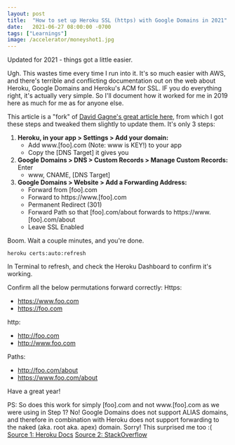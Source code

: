 ```yaml
---
layout: post
title:  "How to set up Heroku SSL (https) with Google Domains in 2021"
date:   2021-06-27 08:00:00 -0700
tags: ["Learnings"]
image: /accelerator/moneyshot1.jpg
---
```


Updated for 2021 - things got a little easier. 

Ugh. This wastes time every time I run into it. It's so much easier with AWS, and there's terrible and conflicting documentation out on the web about Heroku, Google Domains and Heroku's ACM for SSL. IF you do everything right, it's actually very simple. So I'll document how it worked for me in 2019 here as much for me as for anyone else.

This article is a "fork" of [David Gagne's great article here](https://medium.com/@david.gagne/set-up-a-custom-domain-for-your-heroku-application-using-google-domains-guaranteed-a2b2ff934f97), from which I got these steps and tweaked them slightly to update them. It's only 3 steps:


1. **Heroku, in your app > Settings > Add your domain:** 
	* Add www.[foo].com (Note: www is KEY!) to your app 
	* Copy the [DNS Target] it gives you
2. **Google Domains > DNS > Custom Records > Manage Custom Records:** Enter
	* www, CNAME, [DNS Target]
3. **Google Domains > Website > Add a Forwarding Address:** 
	* Forward from [foo].com
	* Forward to https://www.[foo].com
	* Permanent Redirect (301)
	* Forward Path so that [foo].com/about forwards to https://www.[foo].com/about
	* Leave SSL Enabled

Boom. Wait a couple minutes, and you're done.
	
	heroku certs:auto:refresh

In Terminal to refresh, and check the Heroku Dashboard to confirm it's working. 

Confirm all the below permutations forward correctly:
Https:
* https://www.foo.com
* https://foo.com

http:
* http://foo.com
* http://www.foo.com 

Paths:
* http://foo.com/about
* https://www.foo.com/about

Have a great year!


PS: So does this work for simply [foo].com and not www.[foo].com as we were using in Step 1? No! Google Domains does not support ALIAS domains, and therefore in combination with Heroku does not support forwarding to the naked (aka. root aka. apex) domain. Sorry! This surprised me too :( [Source 1: Heroku Docs](https://help.heroku.com/NH44MODG/my-root-domain-isn-t-working-what-s-wrong) [Source 2: StackOverflow](https://stackoverflow.com/questions/43197176/how-to-set-up-ssl-for-naked-domain-from-google-domains-to-heroku)